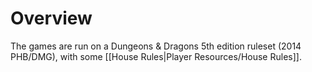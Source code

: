 # Overview
The games are run on a Dungeons & Dragons 5th edition ruleset (2014 PHB/DMG), with some [[House Rules|Player Resources/House Rules]].